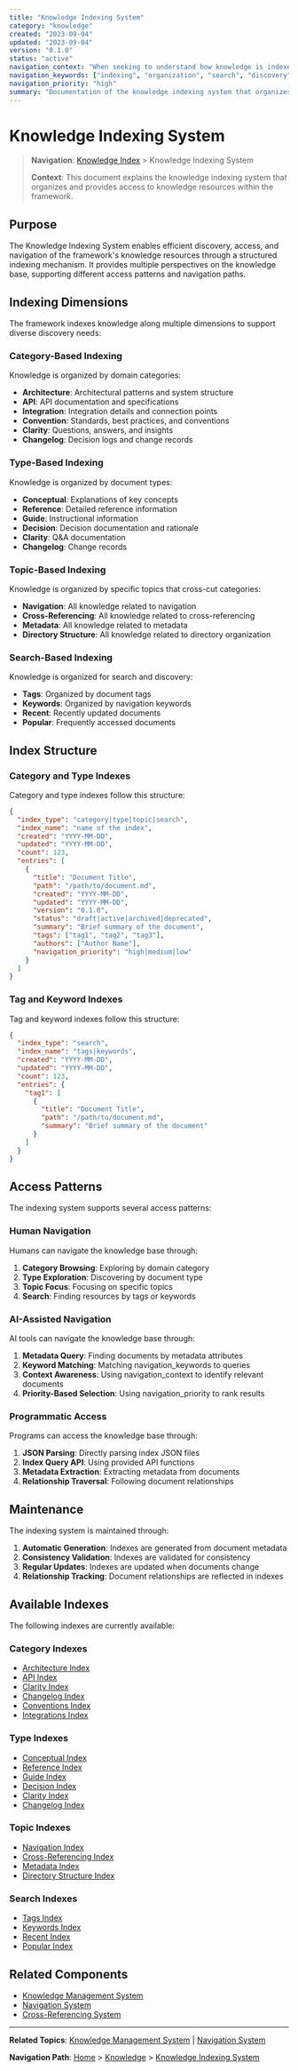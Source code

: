 ```yaml
---
title: "Knowledge Indexing System"
category: "knowledge"
created: "2023-09-04"
updated: "2023-09-04"
version: "0.1.0"
status: "active"
navigation_context: "When seeking to understand how knowledge is indexed and organized"
navigation_keywords: ["indexing", "organization", "search", "discovery", "navigation"]
navigation_priority: "high"
summary: "Documentation of the knowledge indexing system that organizes and provides access to all knowledge resources"
---
```


# Knowledge Indexing System

> **Navigation**: [Knowledge Index](/knowledge/index.md) > Knowledge Indexing System
>
> **Context**: This document explains the knowledge indexing system that organizes and provides access to knowledge resources within the framework.

## Purpose

The Knowledge Indexing System enables efficient discovery, access, and navigation of the framework's knowledge resources through a structured indexing mechanism. It provides multiple perspectives on the knowledge base, supporting different access patterns and navigation paths.

## Indexing Dimensions

The framework indexes knowledge along multiple dimensions to support diverse discovery needs:

### Category-Based Indexing

Knowledge is organized by domain categories:

- **Architecture**: Architectural patterns and system structure
- **API**: API documentation and specifications
- **Integration**: Integration details and connection points
- **Convention**: Standards, best practices, and conventions
- **Clarity**: Questions, answers, and insights
- **Changelog**: Decision logs and change records

### Type-Based Indexing

Knowledge is organized by document types:

- **Conceptual**: Explanations of key concepts
- **Reference**: Detailed reference information
- **Guide**: Instructional information
- **Decision**: Decision documentation and rationale
- **Clarity**: Q&A documentation
- **Changelog**: Change records

### Topic-Based Indexing

Knowledge is organized by specific topics that cross-cut categories:

- **Navigation**: All knowledge related to navigation
- **Cross-Referencing**: All knowledge related to cross-referencing
- **Metadata**: All knowledge related to metadata
- **Directory Structure**: All knowledge related to directory organization

### Search-Based Indexing

Knowledge is organized for search and discovery:

- **Tags**: Organized by document tags
- **Keywords**: Organized by navigation keywords
- **Recent**: Recently updated documents
- **Popular**: Frequently accessed documents

## Index Structure

### Category and Type Indexes

Category and type indexes follow this structure:

```json
{
  "index_type": "category|type|topic|search",
  "index_name": "name of the index",
  "created": "YYYY-MM-DD",
  "updated": "YYYY-MM-DD",
  "count": 123,
  "entries": [
    {
      "title": "Document Title",
      "path": "/path/to/document.md",
      "created": "YYYY-MM-DD",
      "updated": "YYYY-MM-DD",
      "version": "0.1.0",
      "status": "draft|active|archived|deprecated",
      "summary": "Brief summary of the document",
      "tags": ["tag1", "tag2", "tag3"],
      "authors": ["Author Name"],
      "navigation_priority": "high|medium|low"
    }
  ]
}
```

### Tag and Keyword Indexes

Tag and keyword indexes follow this structure:

```json
{
  "index_type": "search",
  "index_name": "tags|keywords",
  "created": "YYYY-MM-DD",
  "updated": "YYYY-MM-DD",
  "count": 123,
  "entries": {
    "tag1": [
      {
        "title": "Document Title",
        "path": "/path/to/document.md",
        "summary": "Brief summary of the document"
      }
    ]
  }
}
```

## Access Patterns

The indexing system supports several access patterns:

### Human Navigation

Humans can navigate the knowledge base through:

1. **Category Browsing**: Exploring by domain category
2. **Type Exploration**: Discovering by document type
3. **Topic Focus**: Focusing on specific topics
4. **Search**: Finding resources by tags or keywords

### AI-Assisted Navigation

AI tools can navigate the knowledge base through:

1. **Metadata Query**: Finding documents by metadata attributes
2. **Keyword Matching**: Matching navigation_keywords to queries
3. **Context Awareness**: Using navigation_context to identify relevant documents
4. **Priority-Based Selection**: Using navigation_priority to rank results

### Programmatic Access

Programs can access the knowledge base through:

1. **JSON Parsing**: Directly parsing index JSON files
2. **Index Query API**: Using provided API functions
3. **Metadata Extraction**: Extracting metadata from documents
4. **Relationship Traversal**: Following document relationships

## Maintenance

The indexing system is maintained through:

1. **Automatic Generation**: Indexes are generated from document metadata
2. **Consistency Validation**: Indexes are validated for consistency
3. **Regular Updates**: Indexes are updated when documents change
4. **Relationship Tracking**: Document relationships are reflected in indexes

## Available Indexes

The following indexes are currently available:

### Category Indexes

- [Architecture Index](/knowledge/indexing/categories/architecture.json)
- [API Index](/knowledge/indexing/categories/api.json)
- [Clarity Index](/knowledge/indexing/categories/clarity.json)
- [Changelog Index](/knowledge/indexing/categories/changelog.json)
- [Conventions Index](/knowledge/indexing/categories/conventions.json)
- [Integrations Index](/knowledge/indexing/categories/integrations.json)

### Type Indexes

- [Conceptual Index](/knowledge/indexing/types/conceptual.json)
- [Reference Index](/knowledge/indexing/types/reference.json)
- [Guide Index](/knowledge/indexing/types/guide.json)
- [Decision Index](/knowledge/indexing/types/decision.json)
- [Clarity Index](/knowledge/indexing/types/clarity.json)
- [Changelog Index](/knowledge/indexing/types/changelog.json)

### Topic Indexes

- [Navigation Index](/knowledge/indexing/topics/navigation.json)
- [Cross-Referencing Index](/knowledge/indexing/topics/cross-referencing.json)
- [Metadata Index](/knowledge/indexing/topics/metadata.json)
- [Directory Structure Index](/knowledge/indexing/topics/directory-structure.json)

### Search Indexes

- [Tags Index](/knowledge/indexing/search/tags.json)
- [Keywords Index](/knowledge/indexing/search/keywords.json)
- [Recent Index](/knowledge/indexing/search/recent.json)
- [Popular Index](/knowledge/indexing/search/popular.json)

## Related Components

- [Knowledge Management System](/knowledge/architecture/knowledge-management-system.md)
- [Navigation System](/knowledge/architecture/navigation-system.md)
- [Cross-Referencing System](/knowledge/architecture/cross-referencing.md)

---

**Related Topics**: [Knowledge Management System](/knowledge/architecture/knowledge-management-system.md) | [Navigation System](/knowledge/architecture/navigation-system.md)

**Navigation Path**: [Home](/index.md) > [Knowledge](/knowledge/index.md) > [Knowledge Indexing System](/knowledge/indexing/index.md)